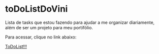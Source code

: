 # toDoListDoVini
Lista de tasks que estou fazendo para ajudar a me organizar diariamente, além de ser um projeto para meu portifólio.

Para acessar, clique no link abaixo:

<a href="https://viniciusferraza1.github.io/toDoListDoVini/" target="_blank"> ToDoList!!! </a>
